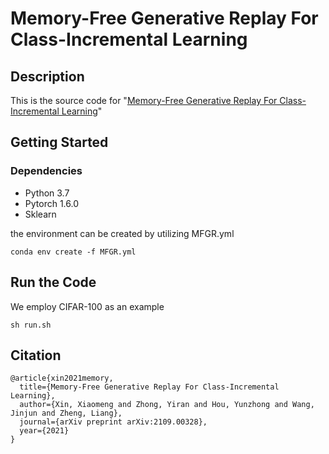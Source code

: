 # Memory-Free Generative Replay For Class-Incremental Learning

## Description
This is the source code for "[Memory-Free Generative Replay For Class-Incremental Learning](https://arxiv.org/abs/2109.00328)"

## Getting Started

### Dependencies
* Python 3.7
* Pytorch 1.6.0
* Sklearn

the environment can be created by utilizing MFGR.yml
```
conda env create -f MFGR.yml
```
## Run the Code
We employ CIFAR-100 as an example
```
sh run.sh
```

## Citation
```
@article{xin2021memory,
  title={Memory-Free Generative Replay For Class-Incremental Learning},
  author={Xin, Xiaomeng and Zhong, Yiran and Hou, Yunzhong and Wang, Jinjun and Zheng, Liang},
  journal={arXiv preprint arXiv:2109.00328},
  year={2021}
}
```
